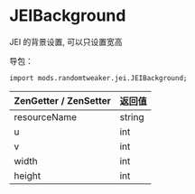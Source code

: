 # JEIBackground

JEI 的背景设置, 可以只设置宽高

导包：

~~~zenscript
import mods.randomtweaker.jei.JEIBackground;
~~~

| ZenGetter / ZenSetter     | 返回值 |
| :----------- | :----- |
| resourceName | string |
| u            | int    |
| v            | int    |
| width        | int    |
| height       | int    |